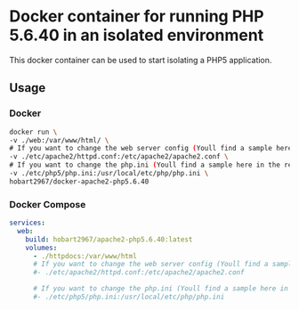 # Docker container for running PHP 5.6.40 in an isolated environment

This docker container can be used to start isolating a PHP5 application.

## Usage

### Docker

```sh
docker run \
-v ./web:/var/www/html/ \
# If you want to change the web server config (Youll find a sample here in the repository, see config folder):
-v ./etc/apache2/httpd.conf:/etc/apache2/apache2.conf \
# If you want to change the php.ini (Youll find a sample here in the repository, see config folder)
-v ./etc/php5/php.ini:/usr/local/etc/php/php.ini \
hobart2967/docker-apache2-php5.6.40
```

### Docker Compose
```yaml
services:
  web:
    build: hobart2967/apache2-php5.6.40:latest
    volumes:
      - ./httpdocs:/var/www/html
      # If you want to change the web server config (Youll find a sample here in the repository, see config folder):
      #- ./etc/apache2/httpd.conf:/etc/apache2/apache2.conf

      # If you want to change the php.ini (Youll find a sample here in the repository, see config folder)
      #- ./etc/php5/php.ini:/usr/local/etc/php/php.ini
```